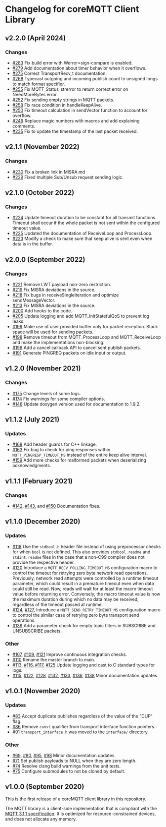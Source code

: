 # Changelog for coreMQTT Client Library

## v2.2.0 (April 2024)

### Changes

- [#283](https://github.com/FreeRTOS/coreMQTT/pull/283) Fix build error with Werror=sign-compare is enabled.
- [#279](https://github.com/FreeRTOS/coreMQTT/pull/279) Add documentation about timer behavior when it overflows.
- [#275](https://github.com/FreeRTOS/coreMQTT/pull/275) Correct TransportRecv_t documentation.
- [#268](https://github.com/FreeRTOS/coreMQTT/pull/268) Typecast outgoing and incoming publish count to unsigned longs to match format specifier.
- [#255](https://github.com/FreeRTOS/coreMQTT/pull/255) Fix MQTT_Status_strerror to return correct error on NeedMoreBytes error.
- [#252](https://github.com/FreeRTOS/coreMQTT/pull/252) Fix sending empty strings in MQTT packets.
- [#258](https://github.com/FreeRTOS/coreMQTT/pull/258) Fix race condition in handleKeepAlive.
- [#250](https://github.com/FreeRTOS/coreMQTT/pull/250) Fix timeout calculation in sendVector function to account for overflow.
- [#249](https://github.com/FreeRTOS/coreMQTT/pull/249) Replace magic numbers with macros and add explaining comments.
- [#235](https://github.com/FreeRTOS/coreMQTT/pull/235) Fix to update the timestamp of the last packet received.

## v2.1.1 (November 2022)

### Changes
- [#230](https://github.com/FreeRTOS/coreMQTT/pull/230) Fix a broken link in MISRA.md 
- [#229](https://github.com/FreeRTOS/coreMQTT/pull/229) Fixed multiple Sub/Unsub request sending logic.

## v2.1.0 (October 2022)

### Changes
- [#224](https://github.com/FreeRTOS/coreMQTT/pull/224) Update timeout duration to be constant for all transmit functions. Timeout shall occur if the whole packet is not sent within the configured timeout value.
- [#225](https://github.com/FreeRTOS/coreMQTT/pull/225) Updated the documentation of ReceiveLoop and ProcessLoop.
- [#223](https://github.com/FreeRTOS/coreMQTT/pull/223) Modify a check to make sure that keep alive is sent even when data is in the buffer.

## v2.0.0 (September 2022)

### Changes
- [#221](https://github.com/FreeRTOS/coreMQTT/pull/221) Remove LWT payload non-zero restriction.
- [#219](https://github.com/FreeRTOS/coreMQTT/pull/219) Fix MISRA deviations in the source.
- [#218](https://github.com/FreeRTOS/coreMQTT/pull/218) Fix bugs in receiveSingleIteration and optimize sendMessageVector.
- [#213](https://github.com/FreeRTOS/coreMQTT/pull/213) Fix MISRA deviations in the source.
- [#200](https://github.com/FreeRTOS/coreMQTT/pull/200) Add hooks to the code.
- [#205](https://github.com/FreeRTOS/coreMQTT/pull/205) Update logging and add MQTT_InitStatefulQoS to prevent log leaks.
- [#199](https://github.com/FreeRTOS/coreMQTT/pull/199) Make use of user provided buffer only for packet reception. Stack space will be used for sending packets.
- [#198](https://github.com/FreeRTOS/coreMQTT/pull/198) Remove timeout from MQTT\_ProcessLoop and MQTT\_ReceiveLoop and make the implementations non-blocking.
- [#196](https://github.com/FreeRTOS/coreMQTT/pull/196) Add a cancel callback API to cancel sent publish packets.
- [#191](https://github.com/FreeRTOS/coreMQTT/pull/191) Generate PINGREQ packets on idle input or output.

## v1.2.0 (November 2021)

### Changes
 - [#175](https://github.com/FreeRTOS/coreMQTT/pull/175) Change levels of some logs.
 - [#174](https://github.com/FreeRTOS/coreMQTT/pull/174) Fix warnings for some compiler options.
 - [#148](https://github.com/FreeRTOS/coreMQTT/pull/148) Update doxygen version used for documentation to 1.9.2.

## v1.1.2 (July 2021)

### Updates
 - [#168](https://github.com/FreeRTOS/coreMQTT/pull/168) Add header guards for C++ linkage.
 - [#163](https://github.com/FreeRTOS/coreMQTT/pull/163) Fix bug to check for ping responses within `MQTT_PINGRESP_TIMEOUT_MS` instead of the entire keep alive interval.
 - [#159](https://github.com/FreeRTOS/coreMQTT/pull/159) Add more checks for malformed packets when deserializing acknowledgments.

## v1.1.1 (February 2021)

### Changes
 - [#142](https://github.com/FreeRTOS/coreMQTT/pull/142), [#143](https://github.com/FreeRTOS/coreMQTT/pull/143), and [#150](https://github.com/FreeRTOS/coreMQTT/pull/150) Documentation fixes.

## v1.1.0 (December 2020)

### Updates
 - [#118](https://github.com/FreeRTOS/coreMQTT/pull/118) Use the `stdbool.h` header file instead of using preprocessor checks for when `bool` is not defined. This also provides `stdbool.readme` and `stdint.readme` files in the case that a non-C99 compiler does not provide the respective header.
 - [#120](https://github.com/FreeRTOS/coreMQTT/pull/120) Introduce a `MQTT_RECV_POLLING_TIMEOUT_MS` configuration macro to control the timeout for retrying zero byte network read operations. Previously, network read attempts were controlled by a runtime timeout parameter, which could result in a premature timeout even when data could still be read. Now, reads will wait for at least the macro timeout value before returning error. Conversely, the macro timeout value is now the maximum duration during which no data may be received, regardless of the timeout passed at runtime.
 - [#124](https://github.com/FreeRTOS/coreMQTT/pull/124), [#127](https://github.com/FreeRTOS/coreMQTT/pull/127), Introduce a `MQTT_SEND_RETRY_TIMEOUT_MS` configuration macro to control the similar case of retrying zero byte transport send operations.
 - [#139](https://github.com/FreeRTOS/coreMQTT/pull/139) Add a parameter check for empty topic filters in SUBSCRIBE and UNSUBSCRIBE packets.

### Other
 - [#107](https://github.com/FreeRTOS/coreMQTT/pull/107), [#109](https://github.com/FreeRTOS/coreMQTT/pull/109), [#121](https://github.com/FreeRTOS/coreMQTT/pull/121) Improve continuous integration checks.
 - [#110](https://github.com/FreeRTOS/coreMQTT/pull/107) Rename the master branch to main.
 - [#113](https://github.com/FreeRTOS/coreMQTT/pull/113), [#116](https://github.com/FreeRTOS/coreMQTT/pull/116), [#117](https://github.com/FreeRTOS/coreMQTT/pull/117), [#125](https://github.com/FreeRTOS/coreMQTT/pull/125) Update logging and cast to C standard types for logs.
 - [#115](https://github.com/FreeRTOS/coreMQTT/pull/115), [#122](https://github.com/FreeRTOS/coreMQTT/pull/122), [#128](https://github.com/FreeRTOS/coreMQTT/pull/128), [#132](https://github.com/FreeRTOS/coreMQTT/pull/132), [#133](https://github.com/FreeRTOS/coreMQTT/pull/133), [#136](https://github.com/FreeRTOS/coreMQTT/pull/136), [#138](https://github.com/FreeRTOS/coreMQTT/pull/138) Minor documentation updates.

## v1.0.1 (November 2020)

### Updates
 - [#83](https://github.com/FreeRTOS/coreMQTT/pull/83) Accept duplicate publishes regardless of the value of the "DUP" flag.
 - [#86](https://github.com/FreeRTOS/coreMQTT/pull/86) Remove `const` qualifier from transport interface function pointers.
 - [#91](https://github.com/FreeRTOS/coreMQTT/pull/91) `transport_interface.h` was moved to the `interface/` directory.

### Other
 - [#69](https://github.com/FreeRTOS/coreMQTT/pull/69), [#80](https://github.com/FreeRTOS/coreMQTT/pull/80), [#95](https://github.com/FreeRTOS/coreMQTT/pull/95), [#98](https://github.com/FreeRTOS/coreMQTT/pull/98) Minor documentation updates.
 - [#71](https://github.com/FreeRTOS/coreMQTT/pull/71) Set publish payloads to NULL when they are zero length.
 - [#74](https://github.com/FreeRTOS/coreMQTT/pull/74) Resolve clang build warnings from the unit tests.
 - [#75](https://github.com/FreeRTOS/coreMQTT/pull/75) Configure submodules to not be cloned by default.

## v1.0.0 (September 2020)

This is the first release of a coreMQTT client library in this repository.

The MQTT library is a client-side implementation that is compliant with the [MQTT 3.1.1 specification](https://docs.oasis-open.org/mqtt/mqtt/v3.1.1/os/mqtt-v3.1.1-os.html).   It is optimized for resource-constrained devices, and does not allocate any memory.
